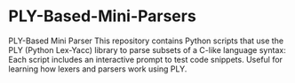 # PLY-Based-Mini-Parsers
PLY-Based Mini Parser
This repository contains Python scripts that use the PLY (Python Lex-Yacc) library to parse subsets of a C-like language syntax:
Each script includes an interactive prompt to test code snippets. Useful for learning how lexers and parsers work using PLY.
